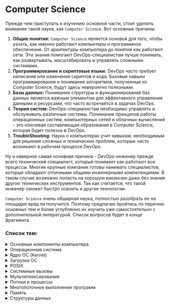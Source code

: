 # Computer Science

Прежде чем приступать к изучению основной части, стоит уделить внимание такой науке, как `Computer Science`. 
Вот основные причины:
1. **Общие понятия:** `Computer Science` является основой для того, чтобы узнать, как именно работают компьютеры и программное обеспечение. От архитектуры компьютера до понятия как работают сети. Эти знания помогают DevOps-специалистам лучше понимать, как развертывать, масштабировать и управлять сложными системами.
2. **Программирование и скриптовые языки:** DevOps часто требует написания или изменения скриптов и кода. Базовые навыки программирования и понимание алгоритмов, полученные из Computer Science, будут здесь невероятно полезными.
3. **Базы данных:** Понимание структуры и функционирования баз данных является важным элементом для эффективного управления данными и ресурсами, что часто встречается в задачах DevOps.
4. **Теория систем:** DevOps-специалистам необходимо управлять и обслуживать различные системы. Понимание принципов работы операционных систем, компьютерных сетей и облачных вычислений - это ключевая составляющая образования в Computer Science, которая будет полезна в DevOps.
5. **TroubleShooting:** Наука о компьютерах учит навыкам, необходимым для решения сложных и технических проблем, которые часто возникают в рабочем процессе DevOps.

Ну и наверное самая основная причина - DevOps-инженер прежде всего технический специалист, который понимает как работают все процессы. Многие крупные компании готовы нанимать специалистов, 
которые обладают отличными общими инженерными компетенциями. В таком случае возможно попасть на хорошую вакансию даже без знания других технических инструментов. Так как считается, что такой инженер сможет быстро освоить и другие технологии.

`Computer Science` очень обширная наука, полностью разобрать ее на площадке вряд ли получится. Поэтому предлагаю пройтись по перечню основных тем и 
более углубленно их изучить уже самостоятельно с дополнительной литературой. Список вопросов будет в конце фрагмента.

### Список тем:

<details>
<summary>Основные компоненты компьютера</summary><br>

- **Центральный процессор (CPU)**: Основной вычислительный компонент, выполняющий инструкции программы и управляющий работой остальных компонентов.

- **Оперативная память (RAM)**: Временное хранилище данных и программ, с которыми процессор взаимодействует в режиме реального времени.

- **Жесткий диск (HDD) или твердотельный накопитель (SSD)**: Устройство для долгосрочного хранения данных, операционной системы и программ.

- **Материнская плата**: Основная плата, на которой установлены и связаны между собой все остальные компоненты, включая ЦП, ОЗУ и различные порты.

- **Графический процессор (GPU)**: Отвечает за обработку графики, 3D-визуализацию, а также вычисления в областях, требующих большой вычислительной мощности.

- **Звуковая карта**: Обеспечивает воспроизведение и запись звука, а также поддерживает аудиоинтерфейсы.

- **Сетевая карта**: Позволяет компьютеру подключаться к сетям, включая интернет, через проводное или беспроводное соединение.

- **Устройства ввода-вывода**: Разнообразные разъемы для подключения устройств ввода (клавиатура, мышь) и вывода (монитор, принтер и т.д.).

- **Периферийные устройства (PCI)**: Внешние устройства, такие как принтеры, сканеры, внешние жесткие диски и др.
</details>

<details>
<summary>Операционная система</summary><br>

Операционная система — это системное программное обеспечение, которое предоставляет интерфейс для взаимодействия пользовательских приложений с оборудованием компьютера. 
Она управляет и координирует деятельность оборудования и софта, выступая между ними в качестве посредника.
Операционная система отвечает за разнообразный спектр функций, включая:

1. **Управление процессами**: ОС организует различные процессы и программы на компьютере, обеспечивая их аккуратное выполнение.
2. **Управление памятью**: ОС контролирует распределение и использование оперативной и долговременной памяти компьютера.
3. **Планирование задач**: ОС определяет, как и когда процессы должны быть выполнены.
4. **Взаимодействие с оборудованием**: ОС обеспечивает доступ к аппаратным ресурсам компьютера, таким как дисковое пространство, принтеры или другие периферийные устройства.
5. **Предоставление интерфейса для пользователя**: ОС предлагает графический пользовательский интерфейс (GUI), с которым пользователь может взаимодействовать, чтобы выполнить различные задачи.
6. **Управление файлами и файловыми системами**: ОС управляет файлами и файловыми системами, обеспечивая доступ, хранение, поиск и манипуляцию данными.
7. **Управление безопасностью**: ОС предлагает функции защиты и безопасности, ограничивая доступ к ресурсам, отслеживая активность и защищая от вирусов или другого вредоносного ПО.

Основные ОС: `Microsoft Windows`, `Mac OS`, `Linux` и `Android`.
</details>

<details>
<summary>Ядро ОС (Kernel)</summary><br>

**Ядро** — это центральная часть операционной системы. Оно обеспечивает низкоуровневое взаимодействие 
программного обеспечения с аппаратными ресурсами компьютера, а также управляет системными ресурсами, 
например, контролирует выполнение процессов, управляет памятью, взаимодействует с устройствами 
ввода-вывода и обеспечивает сетевые функции.

Ядро предназначено для:

1. **Управление процессами и потоками**: Ядро принимает решения о том, когда и как долго процессы и потоки должны выполняться. Оно также обрабатывает создание, завершение и синхронизацию процессов и потоков.
2. **Управление памятью**: Ядро управляет распределением и освобождением памяти, а также обеспечивает защиту памяти и механизмы виртуальной памяти.
3. **Обработка ввода / вывода и управление устройствами**: Ядро обеспечивает взаимодействие с устройствами ввода/вывода, такими как жесткий диск, клавиатура, мышь и принтер, управляет драйверами устройств и распределяет ресурсы между устройствами.
4. **Управление системными вызовами**: Ядро предоставляет программам интерфейс для доступа к аппаратным и системным ресурсам через системные вызовы.
5. **Обеспечение безопасности**: Ядро предоставляет функции безопасности, такие как контроль доступа, изоляция процессов и управление пользователями и группами пользователей.
Ядро играет ключевую роль в работе операционной системы, обеспечивая стабильное и безопасное функционирование системы в целом.
</details>

<details>
<summary>Загрузка ОС</summary><br>

**Загрузка операционной системы**, или процесс загрузки (booting), это процесс, при котором компьютер
собирает информацию из различных системных компонентов и загружает операционную систему в память
для выполнения. Вот типичная последовательность шагов, происходящих при старте компьютера:

1. **Пусковой тест при включении (POST)**: Когда компьютер впервые включается, он выполняет `POST` (Power-On Self Test). В этом тесте BIOS (базовая система ввода-вывода) проверяет аппаратное обеспечение компьютера, чтобы убедиться, что все работает корректно.
2. **Стадия загрузки в BIOS/UEFI**: После `POST`, BIOS или его современный эквивалент `UEFI` запускается и ищет загрузочное устройство (обычно это жесткий диск, но это также может быть CD/DVD-диск, USB-устройство или сетевое устройство).
3. **Загрузчик Bootloader**: `BIOS` или `UEFI` затем запускают загрузочный загрузчик с загрузочного устройства. Загрузочный загрузчик, такой как GRUB для Linux или Boot Manager для Windows, загружает основное ядро операционной системы.
4. **Загрузка ядра ОС**: Ядро ОС, при загрузке, выполняет инициализацию системных ресурсов, загружает драйверы устройств, инициализирует процессы и запускает менеджер системы или супервайзер (например, systemd на Linux, или Service Control Manager на Windows).
5. **Запуск сеанса пользователя**: После того, как все системные службы были загружены, следующий шаг — это запуск пользовательского интерфейса, такого как графический интерфейс (GUI) или командная строка (CLI). В случае GUI, этот процесс обычно заключается в запуске программы входа в систему, которая ждет, пока пользователь введет имя пользователя и пароль.
6. **Запуск пользовательских программ**: После успешного входа в систему, запускаются пользовательские программы и службы, включая всё, что указано в настройках автозагрузки.

После всех этих шагов компьютер готов к работе, и пользователь может начинать использовать систему.
</details>

<details>
<summary>POSIX</summary><br>

**POSIX (Portable Operating System Interface)** — это набор стандартов, разработанных Институтом инженеров электротехники 
и электроники (IEEE), чтобы обеспечить совместимость между операционными системами.

`POSIX` определяет интерфейс операционной системы, который должен использоваться для обеспечения портабельности 
программного обеспечения. Это включает в себя аспекты, такие как работа с файлами и каталогами, управление процессами
и потоками, а также обработка сигналов.

Поскольку большинство UNIX-подобных операционных систем (`Linux`, `MacOS`, `FreeBSD`, `OpenBSD`, `NetBSD`, `Solaris`), следуют стандартам POSIX, программное
обеспечение, написанное в соответствии с этими стандартами, может быть запущено на любой из этих систем без 
значительной модификации кода.

Важно отметить, что `POSIX` — это не операционная система, а набор стандартов, которые помогают разработчикам 
программного обеспечения создавать кросс-платформенные программы.
</details>

<details>
<summary>Системные вызовы</summary><br>

**Системные вызовы (system calls)** — это интерфейс (функции) между пространством пользователя и пространством ядра в 
операционных системах. Эти функции, предоставляются ядром операционной системы. Они позволяют программам
в пространстве пользователя взаимодействовать с системными ресурсами или осуществлять операции, которые 
обычно доступны только операционной системе.

Основные системные вызовы включают следующие:

- **Управление процессами**: Создание, завершение, ожидание и планирование процессов. В библиотеке `POSIX` эти функции обычно называются `fork(), exit(), wait(), exec()`, и т.д.

- **Управление памятью**: Выделение, освобождение памяти, а также защита областей памяти. Примеры таких системных вызовов — `brk(), mmap(), mprotect(), munmap()`.

- **Управление файлами**: Открытие, чтение, запись, закрытие файлов, а также операции с каталогами. Примеры таких системных вызовов — `open(), read(), write(), close(), mkdir(), rmdir(), stat(), fstat(),lstat()` и другие.

- **Управление устройствами**: Контроль над вводом-выводом и другими устройствами. Примеры системных вызовов включают `ioctl(), read(), write()`.

- **Коммуникация между процессами (IPC)**: Семафоры, сообщения, разделяемая память и др. Примеры тут могут быть `semop(), msgsnd(), msgrcv(), shmget()` и т.д.

- **Сетевые функции**: Сетевые операции, включая сокеты. Примеры системных вызовов включают `socket(), bind(), connect(), listen(), accept(), send(), receive()`.

Системные вызовы служат мостом между программами пользователя и возможностями ядра операционной системы, позволяя при этом поддерживать необходимый контроль и безопасность.
</details>

<details>
<summary>Мультиплексирование</summary><br>

**Мультиплексирование** - распределение ресурсов в ОС двумя различными способами: во времени и в пространстве.
Когда ресурс разделяется во времени, различные программы или пользователи используют его по
очереди: сначала ресурс получают в пользование одни, потом другие и т.д. Другим видом разделения ресурсов является пространственное разделение. Вместо
поочередной работы каждый клиент получает какую-то часть разделяемого ресурса.
</details>

<details>
<summary>Потоки и процессы</summary><br>

**Процесс** — это экземпляр программы, которая выполняется на компьютере. Каждый процесс имеет свою собственную область памяти и свое состояние. Он также содержит информацию о своем выполнении, включая значение счетчика команд и значения регистров. Процессы могут взаимодействовать друг с другом через системные вызовы для межпроцессного взаимодействия (IPC).

**Поток**, с другой стороны, иногда называемый "легким" процессом, — это отдельная последовательность выполнения в рамках процесса. Потоки в одном процессе разделяют ту же область памяти и ресурсы, что и сам процесс, что позволяет потокам эффективно обмениваться данными друг с другом. Индивидуальный поток имеет собственный счетчик команд, стек и состояние регистров.

Вот несколько ключевых отличий между процессами и потоками:

- **Независимость**: Процессы являются боле независимыми друг от друга по сравнению с потоками. Если один процесс падает или зависает, это обычно не влияет на другие процессы. С другой стороны, если один поток в процессе падает, это обычно приводит к падению всего процесса.

- **Расходы на переключение**: Переключение между потоками в пределах одного процесса обычно менее ресурсоемко, чем переключение между процессами, поскольку потоки разделяют общее адресное пространство.

- **Общение и синхронизация**: Поскольку потоки в одном процессе разделяют общую память, взаимодействие и синхронизация между ними обычно проще, чем между процессами. Тем не менее, это также может привести к сложностям, таким как состояния гонки, если не обеспечивается должная синхронизация.

- **Ресурсы**: Каждый процесс имеет свой собственный набор ресурсов, в то время как все потоки в пределах одного процесса разделяют ресурсы.

Оба этих понятия играют ключевую роль в многозадачности, позволяя операционной системе максимально эффективно использовать процессорное время и ресурсы.
</details>

<details>
<summary>Многопоточное выполнение программ</summary><br>

**Многопоточное выполнение программ** — это метод, при котором одна программа выполняется как несколько 
параллельных процессов или "потоков".

Потоки обрабатываются независимо друг от друга, каждый имеет собственные регистры процессора, 
собственное состояние и собственный область стека в памяти. Однако все потоки одного процесса 
разделяют общее адресное пространство, что позволяет им обмениваться данными и взаимодействовать
друг с другом намного быстрее, чем отдельные процессы.

Многопоточность используется во многих сценариях, включая следующие:

- **Обработка ввода/вывода и вычисления**: в программе можно использовать один поток для чтения данных или ожидания пользовательского ввода, в то время как другой поток может выполнять вычисления или обрабатывать данные.

- **Параллельное выполнение**: если у вас есть многоядерный процессор или несколько процессоров, многопоточное выполнение позволяет программе использовать все ядра одновременно, повышая производительность.

- **Обработка нескольких запросов**: в серверных приложениях, например, веб-серверах, каждый входящий запрос может быть обработан в отдельном потоке, обеспечивая эффективное распределение нагрузки.

Однако многопоточность также приносит свои проблемы, такие как сложности синхронизации потоков. Кроме того, из-за разделяемого состояния потоков возможно появление состояния гонки (race condition), когда два или более потока пытаются изменить общую переменную одновременно.
</details>

<details>
<summary>Память</summary><br>

**Память** в компьютере имеет иерархию, которая определяется скоростью, емкостью и стоимостью компонентов. 
Основные виды памяти включают:

- **Регистры процессора**: Это наиболее быстрый тип памяти в компьютере. Регистры процессора хранят данные, непосредственно участвующие в текущих вычислениях.

- **Кэш-память**: Кэш-память — это небольшой объем высокоскоростной памяти, расположенной непосредственно на процессоре или рядом с ним. Уровни кэш-памяти (L1, L2, L3) отличаются по размеру и скорости доступа.

- **Оперативная память (RAM)**: RAM — это основное рабочее пространство компьютера, где он хранит данные и программы, над которыми в данный момент осуществляются операции. Она значительно больше по объему, чем кэш или регистры, но и немного медленнее по скорости.

- **Память виртуальная**: Когда оперативной памяти (RAM) не хватает для работы всех процессов, операционная система может использовать часть жесткого диска в качестве памяти. Это называется виртуальной памятью. Она значительно медленнее по сравнению с оперативной памятью.

- **Постоянная память (ROM, SSD, HDD)**: Это память компьютера, которая сохраняет информацию даже после выключения питания. Она используется для хранения операционной системы, приложений и личных файлов пользователя. ROM (Read-Only Memory) используется для хранения фиксированной информации, которую требуется загрузить при включении компьютера. SSD (Solid State Drives) и HDD (Hard Disk Drives) используются для хранения большого количества данных на более длительный срок.

Компьютер управляет этими различными видами памяти, чтобы максимально эффективно использовать ресурсы и 
обеспечивать быстрое и плавное выполнение задач. Идеально, чтобы часто используемые данные и 
инструкции были всегда доступны в наиболее быстрой памяти, т.е. в регистрах или кэше.
</details>

<details>
<summary>Структуры данных</summary><br>

Существует множество различных структур данных, каждая из которых имеет свои особенности и предназначение 
для определенных задач. Список основных структур данных:

1. **Массив (Array)**: Упорядоченная коллекция элементов одного типа, доступ к которым осуществляется по индексу.
2. **Список (List)**: Коллекция элементов, в которой каждый элемент содержит ссылку на следующий элемент. Существуют разные типы списков, такие как односвязные списки, двусвязные списки и т.д.
3. **Стек (Stack)**: Линейная структура данных, работающая по принципу "последним пришел, первым вышел" (`LIFO`). Используется для управления вызовами функций и временными данными.
4. **Очередь (Queue)**: Линейная структура данных, работающая по принципу "первым пришел, первым вышел" (`FIFO`). Используется, например, для обработки задач в порядке их поступления.
5. **Двусвязная очередь (Deque)**: Линейная структура данных, которая позволяет добавлять и удалять элементы как в начале, так и в конце.
6. **Связанный список (Linked List)**: Коллекция элементов, где каждый элемент (узел) содержит данные и ссылку на следующий (и, возможно, предыдущий) элемент.
7. **Дерево (Tree)**: Иерархическая структура данных, где элементы (узлы) связаны друг с другом в виде родительских и дочерних отношений.
8. **Бинарное дерево (Binary Tree)**: Дерево, в котором каждый узел имеет не более двух дочерних узлов.
9. **Куча (Heap)**: Древовидная структура данных, где каждый узел имеет значение, обычно упорядоченное относительно своих дочерних узлов.
10. **Граф (Graph)**: Структура данных, состоящая из вершин и рёбер, которые связывают эти вершины. Используется для моделирования связей между объектами.
11. **Хеш-таблица (Hash Table)**: Структура данных, которая использует хеш-функции для быстрого поиска значений по ключам.
12. **Строка (String)**: Коллекция символов, часто рассматриваемая как базовая структура данных.
</details>

